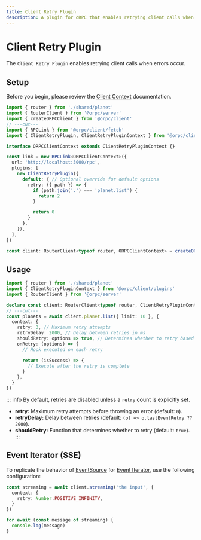 ```yaml
---
title: Client Retry Plugin
description: A plugin for oRPC that enables retrying client calls when errors occur.
---
```


# Client Retry Plugin

The `Client Retry Plugin` enables retrying client calls when errors occur.

## Setup

Before you begin, please review the [Client Context](/docs/client/rpc-link#using-client-context) documentation.

```ts twoslash
import { router } from './shared/planet'
import { RouterClient } from '@orpc/server'
import { createORPCClient } from '@orpc/client'
// ---cut---
import { RPCLink } from '@orpc/client/fetch'
import { ClientRetryPlugin, ClientRetryPluginContext } from '@orpc/client/plugins'

interface ORPCClientContext extends ClientRetryPluginContext {}

const link = new RPCLink<ORPCClientContext>({
  url: 'http://localhost:3000/rpc',
  plugins: [
    new ClientRetryPlugin({
      default: { // Optional override for default options
        retry: ({ path }) => {
          if (path.join('.') === 'planet.list') {
            return 2
          }

          return 0
        }
      },
    }),
  ],
})

const client: RouterClient<typeof router, ORPCClientContext> = createORPCClient(link)
```

## Usage

```ts twoslash
import { router } from './shared/planet'
import { ClientRetryPluginContext } from '@orpc/client/plugins'
import { RouterClient } from '@orpc/server'

declare const client: RouterClient<typeof router, ClientRetryPluginContext>
// ---cut---
const planets = await client.planet.list({ limit: 10 }, {
  context: {
    retry: 3, // Maximum retry attempts
    retryDelay: 2000, // Delay between retries in ms
    shouldRetry: options => true, // Determines whether to retry based on the error
    onRetry: (options) => {
      // Hook executed on each retry

      return (isSuccess) => {
        // Execute after the retry is complete
      }
    },
  }
})
```

::: info
By default, retries are disabled unless a `retry` count is explicitly set.

- **retry:** Maximum retry attempts before throwing an error (default: `0`).
- **retryDelay:** Delay between retries (default: `(o) => o.lastEventRetry ?? 2000`).
- **shouldRetry:** Function that determines whether to retry (default: `true`).
  :::

## Event Iterator (SSE)

To replicate the behavior of [EventSource](https://developer.mozilla.org/en-US/docs/Web/API/EventSource) for [Event Iterator](/docs/event-iterator), use the following configuration:

```ts
const streaming = await client.streaming('the input', {
  context: {
    retry: Number.POSITIVE_INFINITY,
  }
})

for await (const message of streaming) {
  console.log(message)
}
```
